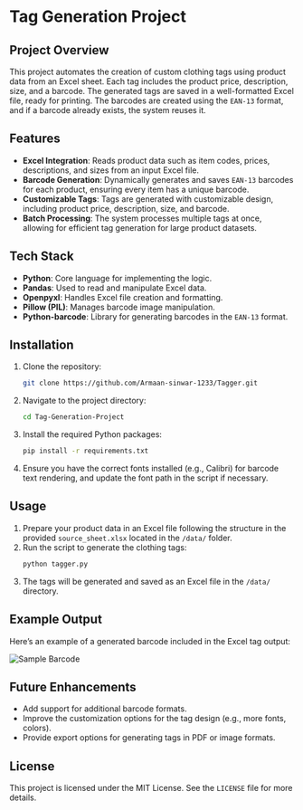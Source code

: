 # Tag Generation Project

## Project Overview

This project automates the creation of custom clothing tags using product data from an Excel sheet. Each tag includes the product price, description, size, and a barcode. The generated tags are saved in a well-formatted Excel file, ready for printing. The barcodes are created using the `EAN-13` format, and if a barcode already exists, the system reuses it.

## Features
- **Excel Integration**: Reads product data such as item codes, prices, descriptions, and sizes from an input Excel file.
- **Barcode Generation**: Dynamically generates and saves `EAN-13` barcodes for each product, ensuring every item has a unique barcode.
- **Customizable Tags**: Tags are generated with customizable design, including product price, description, size, and barcode.
- **Batch Processing**: The system processes multiple tags at once, allowing for efficient tag generation for large product datasets.

## Tech Stack
- **Python**: Core language for implementing the logic.
- **Pandas**: Used to read and manipulate Excel data.
- **Openpyxl**: Handles Excel file creation and formatting.
- **Pillow (PIL)**: Manages barcode image manipulation.
- **Python-barcode**: Library for generating barcodes in the `EAN-13` format.

## Installation

1. Clone the repository:
    ```bash
    git clone https://github.com/Armaan-sinwar-1233/Tagger.git
    ```

2. Navigate to the project directory:
    ```bash
    cd Tag-Generation-Project
    ```

3. Install the required Python packages:
    ```bash
    pip install -r requirements.txt
    ```

4. Ensure you have the correct fonts installed (e.g., Calibri) for barcode text rendering, and update the font path in the script if necessary.

## Usage

1. Prepare your product data in an Excel file following the structure in the provided `source_sheet.xlsx` located in the `/data/` folder.
2. Run the script to generate the clothing tags:
    ```bash
    python tagger.py
    ```
3. The tags will be generated and saved as an Excel file in the `/data/` directory.

## Example Output

Here’s an example of a generated barcode included in the Excel tag output:

![Sample Barcode](./images/barcode_example.png)

## Future Enhancements
- Add support for additional barcode formats.
- Improve the customization options for the tag design (e.g., more fonts, colors).
- Provide export options for generating tags in PDF or image formats.

## License

This project is licensed under the MIT License. See the `LICENSE` file for more details.
